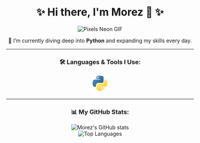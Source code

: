 <h1 align="center">✨ Hi there, I'm Morez 👋 ✨</h1>


<div align="center">
  <img src="https://encrypted-tbn0.gstatic.com/images?q=tbn:ANd9GcT1kHEgewyUp-ttr19nwwZ7nUUfCEwfYsJE3w&s" alt="Pixels Neon GIF" width="500">
</div>
<p align="center">   
  🌱 I’m currently diving deep into <strong>Python</strong> and expanding my skills every day.  
</p>

---

<h3 align="center">🛠️ Languages & Tools I Use:</h3>

<p align="center">
  <a href="https://www.python.org" target="_blank" rel="noreferrer">
    <img src="https://raw.githubusercontent.com/devicons/devicon/master/icons/python/python-original.svg" alt="Python" width="50" height="50"/>
  </a>
</p>

---

<h3 align="center">📊 My GitHub Stats:</h3>

<div align="center">
  <img src="https://github-readme-stats.vercel.app/api?username=Morez&show_icons=true&theme=radical" alt="Morez's GitHub stats" width="450" />
  <br/>
  <img src="https://github-readme-stats.vercel.app/api/top-langs/?username=Morez&layout=compact&theme=radical" alt="Top Languages" width="350" />
</div>




